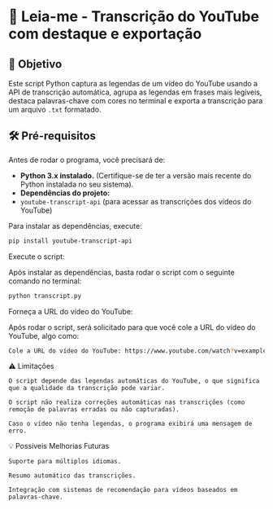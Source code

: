 # 📖 Leia-me - Transcrição do YouTube com destaque e exportação

## 📝 Objetivo

Este script Python captura as legendas de um vídeo do YouTube usando a API de transcrição automática, agrupa as legendas em frases mais legíveis, destaca palavras-chave com cores no terminal e exporta a transcrição para um arquivo `.txt` formatado.

## 🛠 Pré-requisitos

Antes de rodar o programa, você precisará de:

* **Python 3.x instalado.** (Certifique-se de ter a versão mais recente do Python instalada no seu sistema).
* **Dependências do projeto:**
* `youtube-transcript-api` (para acessar as transcrições dos vídeos do YouTube)

Para instalar as dependências, execute:

```bash
pip install youtube-transcript-api
```

Execute o script:

Após instalar as dependências, basta rodar o script com o seguinte comando no terminal:

```bash
python transcript.py
```

Forneça a URL do vídeo do YouTube:

Após rodar o script, será solicitado para que você cole a URL do vídeo do YouTube, algo como:

```bash
Cole a URL do vídeo do YouTube: https://www.youtube.com/watch?v=example
```


⚠ Limitações

    O script depende das legendas automáticas do YouTube, o que significa que a qualidade da transcrição pode variar.

    O script não realiza correções automáticas nas transcrições (como remoção de palavras erradas ou não capturadas).

    Caso o vídeo não tenha legendas, o programa exibirá uma mensagem de erro.


💡 Possíveis Melhorias Futuras
    
    Suporte para múltiplos idiomas.

    Resumo automático das transcrições.

    Integração com sistemas de recomendação para vídeos baseados em palavras-chave.

